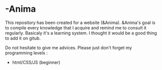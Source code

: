 # -Anima

This repository has been created for a website (&Anima). 
&Anima's goal is to compile every knowledge that I acquire and remind me to consult it regularly.
Basicaly it's a learning system. I thought it would be a good thing to add it on gitub.

Do not hesitate to give me advices.
Please just don't forget my programming levels : 
- html/CSS/JS (beginner)
